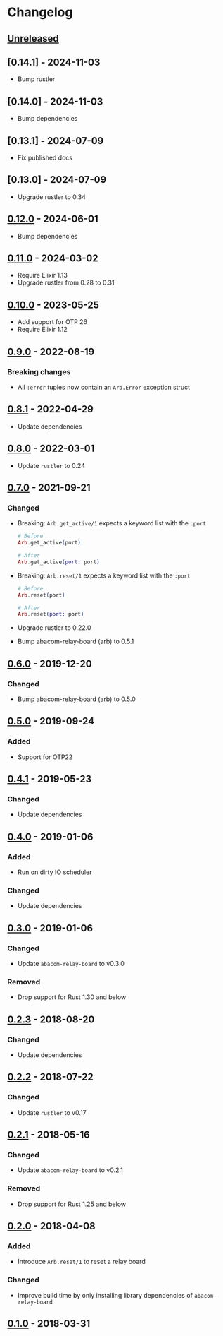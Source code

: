# Changelog

## [Unreleased]

## [0.14.1] - 2024-11-03

- Bump rustler

## [0.14.0] - 2024-11-03

- Bump dependencies

## [0.13.1] - 2024-07-09

- Fix published docs

## [0.13.0] - 2024-07-09

- Upgrade rustler to 0.34

## [0.12.0] - 2024-06-01

- Bump dependencies

## [0.11.0] - 2024-03-02

- Require Elixir 1.13
- Upgrade rustler from 0.28 to 0.31

## [0.10.0] - 2023-05-25

- Add support for OTP 26
- Require Elixir 1.12

## [0.9.0] - 2022-08-19

### Breaking changes

- All `:error` tuples now contain an `Arb.Error` exception struct

## [0.8.1] - 2022-04-29

- Update dependencies

## [0.8.0] - 2022-03-01

- Update `rustler` to 0.24

## [0.7.0] - 2021-09-21

### Changed

- Breaking: `Arb.get_active/1` expects a keyword list with the `:port`

  ```elixir
  # Before
  Arb.get_active(port)

  # After
  Arb.get_active(port: port)
  ```

- Breaking: `Arb.reset/1` expects a keyword list with the `:port`

  ```elixir
  # Before
  Arb.reset(port)

  # After
  Arb.reset(port: port)
  ```

- Upgrade rustler to 0.22.0
- Bump abacom-relay-board (arb) to 0.5.1

## [0.6.0] - 2019-12-20

### Changed

- Bump abacom-relay-board (arb) to 0.5.0

## [0.5.0] - 2019-09-24

### Added

- Support for OTP22

## [0.4.1] - 2019-05-23

### Changed

- Update dependencies

## [0.4.0] - 2019-01-06

### Added

- Run on dirty IO scheduler

### Changed

- Update dependencies

## [0.3.0] - 2019-01-06

### Changed

- Update `abacom-relay-board` to v0.3.0

### Removed

- Drop support for Rust 1.30 and below

## [0.2.3] - 2018-08-20

### Changed

- Update dependencies

## [0.2.2] - 2018-07-22

### Changed

- Update `rustler` to v0.17

## [0.2.1] - 2018-05-16

### Changed

- Update `abacom-relay-board` to v0.2.1

### Removed

- Drop support for Rust 1.25 and below

## [0.2.0] - 2018-04-08

### Added

- Introduce `Arb.reset/1` to reset a relay board

### Changed

- Improve build time by only installing library dependencies of `abacom-relay-board`

## [0.1.0] - 2018-03-31

[unreleased]: https://github.com/adriankumpf/arb-ex/compare/v0.12.0...HEAD
[0.12.0]: https://github.com/adriankumpf/arb-ex/compare/v0.11.0...v0.12.0
[0.11.0]: https://github.com/adriankumpf/arb-ex/compare/v0.10.0...v0.11.0
[0.10.0]: https://github.com/adriankumpf/arb-ex/compare/v0.9.0...v0.10.0
[0.9.0]: https://github.com/adriankumpf/arb-ex/compare/v0.8.1...v0.9.0
[0.8.1]: https://github.com/adriankumpf/arb-ex/compare/v0.8.0...v0.8.1
[0.8.0]: https://github.com/adriankumpf/arb-ex/compare/v0.7.0...v0.8.0
[0.7.0]: https://github.com/adriankumpf/arb-ex/compare/v0.6.0...v0.7.0
[0.6.0]: https://github.com/adriankumpf/arb-ex/compare/v0.5.0...v0.6.0
[0.5.0]: https://github.com/adriankumpf/arb-ex/compare/v0.4.1...v0.5.0
[0.4.1]: https://github.com/adriankumpf/arb-ex/compare/v0.4.0...v0.4.1
[0.4.0]: https://github.com/adriankumpf/arb-ex/compare/v0.3.0...v0.4.0
[0.3.0]: https://github.com/adriankumpf/arb-ex/compare/v0.2.3...v0.3.0
[0.2.3]: https://github.com/adriankumpf/arb-ex/compare/v0.2.2...v0.2.3
[0.2.2]: https://github.com/adriankumpf/arb-ex/compare/v0.2.1...v0.2.2
[0.2.1]: https://github.com/adriankumpf/arb-ex/compare/v0.2.0...v0.2.1
[0.2.0]: https://github.com/adriankumpf/arb-ex/compare/v0.1.0...v0.2.0
[0.1.0]: https://github.com/adriankumpf/arb-ex/compare/fe9c436...v0.1.0
